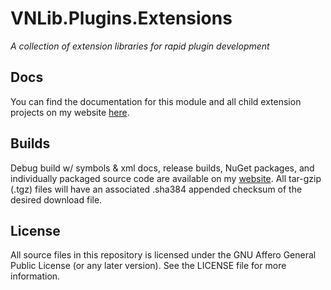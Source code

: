 # VNLib.Plugins.Extensions
*A collection of extension libraries for rapid plugin development*

## Docs
You can find the documentation for this module and all child extension projects on my website [here](https://www.vaughnnugent.com/resources/software/articles?tags=docs,_VNLib.Plugins.Extensions).

## Builds
Debug build w/ symbols & xml docs, release builds, NuGet packages, and individually packaged source code are available on my [website](https://www.vaughnnugent.com/resources/software). All tar-gzip (.tgz) files will have an associated .sha384 appended checksum of the desired download file.

## License
All source files in this repository is licensed under the GNU Affero General Public License (or any later version).
See the LICENSE file for more information.

